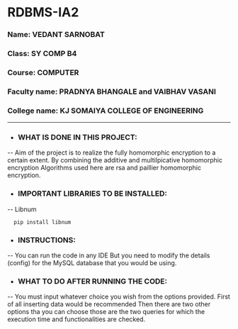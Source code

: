 # RDBMS-IA2

### Name: VEDANT SARNOBAT
### Class: SY COMP B4
### Course: COMPUTER
### Faculty name: PRADNYA BHANGALE and VAIBHAV VASANI
### College name: KJ SOMAIYA COLLEGE OF ENGINEERING

***

- ### WHAT IS DONE IN THIS PROJECT:
--
Aim of the project is to realize the fully homomorphic encryption to a certain extent. By combining the additive and multilpicative homomorphic encryption
Algorithms used here are rsa and paillier homomorphic encryption.



- ### IMPORTANT LIBRARIES TO BE INSTALLED:
--
Libnum
```
  pip install libnum
 ```



- ### INSTRUCTIONS:
--
You can run the code in any IDE
But you need to modify the details (config) for the MySQL database that you would be using.



- ### WHAT TO DO AFTER RUNNING THE CODE:
--
  You must input whatever choice you wish from the options provided.
  First of all inserting data would be recommended
  Then there are two other options tha you can choose those are the two queries for which the execution time and functionalities are checked.
